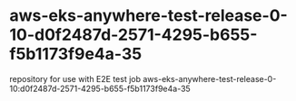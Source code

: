 # aws-eks-anywhere-test-release-0-10-d0f2487d-2571-4295-b655-f5b1173f9e4a-35
repository for use with E2E test job aws-eks-anywhere-test-release-0-10:d0f2487d-2571-4295-b655-f5b1173f9e4a-35
